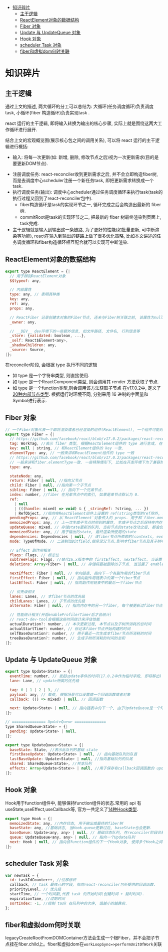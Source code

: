 - [知识碎片](#知识碎片)
  - [主干逻辑](#主干逻辑)
  - [ReactElement对象的数据结构](#reactelement对象的数据结构)
  - [Fiber 对象](#fiber-对象)
  - [Update 与 UpdateQueue 对象](#update-与-updatequeue-对象)
  - [Hook 对象](#hook-对象)
  - [scheduler Task 对象](#scheduler-task-对象)
  - [fiber和虚拟dom何时关联](#fiber和虚拟dom何时关联)

# 知识碎片

## 主干逻辑
<!-- https://7kms.github.io/react-illustration-series/main/workloop#%E4%B8%BB%E5%B9%B2%E9%80%BB%E8%BE%91 -->
通过上文的描述, 两大循环的分工可以总结为: 大循环(任务调度循环)负责调度task, 小循环(fiber 构造循环)负责实现task .

react 运行的主干逻辑, 即将输入转换为输出的核心步骤, 实际上就是围绕这两大工作循环进行展开.

结合上文的宏观概览图(展示核心包之间的调用关系), 可以将 react 运行的主干逻辑进行概括:

- 输入: 将每一次更新(如: 新增, 删除, 修改节点之后)视为一次更新需求(目的是要更新DOM节点).
<!-- * TODO: task以什么形式出现 -->
- 注册调度任务: react-reconciler收到更新需求之后, 并不会立即构造fiber树, 而是去调度中心scheduler注册一个新任务task, 即把更新需求转换成一个task.
- 执行调度任务(输出): 调度中心scheduler通过任务调度循环来执行task(task的执行过程又回到了react-reconciler包中).
  - fiber构造循环是task的实现环节之一, 循环完成之后会构造出最新的 fiber 树.
  - commitRoot是task的实现环节之二, 把最新的 fiber 树最终渲染到页面上, task完成.
- 主干逻辑就是输入到输出这一条链路, 为了更好的性能(如批量更新, 可中断渲染等功能), react在输入到输出的链路上做了很多优化策略, 比如本文讲述的任务调度循环和fiber构造循环相互配合就可以实现可中断渲染.

## ReactElement对象的数据结构

```javascript
export type ReactElement = {|
  // 用于辨别ReactElement对象
  $$typeof: any,

  // 内部属性
  type: any, // 表明其种类
  key: any,
  ref: any,
  props: any,

  // ReactFiber 记录创建本对象的Fiber节点, 还未与Fiber树关联之前, 该属性为null
  _owner: any,

  // __DEV__ dev环境下的一些额外信息, 如文件路径, 文件名, 行列信息等
  _store: {validated: boolean, ...},
  _self: React$Element<any>,
  _shadowChildren: any,
  _source: Source,
|};
```

在reconciler阶段, 会根据 type 执行不同的逻辑

- 如 type 是一个字符串类型, 则直接使用.
- 如 type 是一个ReactComponent类型, 则会调用其 render 方法获取子节点.
- 如 type 是一个function类型,则会调用该方法获取子节点
在v17.0.2中, 定义了[20种内部节点类型](https://github.com/facebook/react/blob/v17.0.2/packages/shared/ReactSymbols.js#L16-L37). 根据运行时环境不同, 分别采用 16 进制的字面量和Symbol进行表示.

## Fiber 对象

```javascript
// 一个Fiber对象代表一个即将渲染或者已经渲染的组件(ReactElement), 一个组件可能对应两个fiber(current和WorkInProgress)
export type Fiber = {|
  // https://github.com/facebook/react/blob/v17.0.2/packages/react-reconciler/src/ReactWorkTags.js#L10-L35
  tag: WorkTag, //表示 fiber 类型, 根据ReactElement组件的 type 进行生成, 在react内部共定义了25种tag
  key: null | string, // 和ReactElement组件的 key 一致.
  elementType: any, // 一般来讲和ReactElement组件的 type 一致
  // https://github.com/facebook/react/blob/v17.0.2/packages/react-reconciler/src/ReactFiber.old.js#L571-L574
  // 一般来讲和fiber.elementType一致. 一些特殊情形下, 比如在开发环境下为了兼容热更新(HotReloading), 会对function, class, ForwardRef类型的ReactElement做一定的处理, 这种情况会区别于fiber.elementType, 具体赋值关系可以查看源文件.
  type: any, 

  stateNode: any,
  return: Fiber | null, //指向父节点
  child: Fiber | null, //指向第一个子节点
  sibling: Fiber | null, // 指向下一个兄弟节点.
  index: number, //fiber 在兄弟节点中的索引, 如果是单节点默认为 0.
  ref:
    | null
    | (((handle: mixed) => void) & { _stringRef: ?string, ... })
    | RefObject, //指向在ReactElement组件上设置的 ref(string类型的ref除外, 这种类型的ref已经不推荐使用, reconciler阶段会将string类型的ref转换成一个function类型).
  pendingProps: any, // 从`ReactElement`对象传入的 props. 用于和`fiber.memoizedProps`比较可以得出属性是否变动
  memoizedProps: any, // 上一次生成子节点时用到的属性, 生成子节点之后保持在内存中
  updateQueue: mixed, // 存储state更新的队列, 当前节点的state改动之后, 都会创建一个update对象添加到这个队列中.
  memoizedState: any, // 用于输出的state, 最终渲染所使用的state
  dependencies: Dependencies | null, // 该fiber节点所依赖的(contexts, events)等
  mode: TypeOfMode, // 二进制位Bitfield,继承至父节点,影响本fiber节点及其子树中所有节点. 与react应用的运行模式有关(有ConcurrentMode, BlockingMode, NoMode等选项).

  // Effect 副作用相关
  flags: Flags, // 标志位
  subtreeFlags: Flags, //替代16.x版本中的 firstEffect, nextEffect. 当设置了 enableNewReconciler=true才会启用
  deletions: Array<Fiber> | null, // 存储将要被删除的子节点. 当设置了 enableNewReconciler=true才会启用

  nextEffect: Fiber | null, // 单向链表, 指向下一个有副作用的fiber节点
  firstEffect: Fiber | null, // 指向副作用链表中的第一个fiber节点
  lastEffect: Fiber | null, // 指向副作用链表中的最后一个fiber节点

  // 优先级相关
  lanes: Lanes, // 本fiber节点的优先级
  childLanes: Lanes, // 子节点的优先级
  alternate: Fiber | null, // 指向内存中的另一个fiber, 每个被更新过fiber节点在内存中都是成对出现(current和workInProgress)

  // 性能统计相关(开启enableProfilerTimer后才会统计)
  // react-dev-tool会根据这些时间统计来评估性能
  actualDuration?: number, // 本次更新过程, 本节点以及子树所消耗的总时间
  actualStartTime?: number, // 标记本fiber节点开始构建的时间
  selfBaseDuration?: number, // 用于最近一次生成本fiber节点所消耗的时间
  treeBaseDuration?: number, // 生成子树所消耗的时间的总和
|};
```

## Update 与 UpdateQueue 对象

```javascript
export type Update<State> = {|
  eventTime: number, // 发起update事件的时间(17.0.2中作为临时字段, 即将移出)
  lane: Lane, // update所属的优先级

  tag: 0 | 1 | 2 | 3, //
  payload: any, // 载荷, 根据场景可以设置成一个回调函数或者对象
  callback: (() => mixed) | null, // 回调函数

  next: Update<State> | null, // 指向链表中的下一个, 由于UpdateQueue是一个环形链表, 最后一个update.next指向第一个update对象
|};

// =============== UpdateQueue ==============
type SharedQueue<State> = {|
  pending: Update<State> | null,
|};

export type UpdateQueue<State> = {|
  baseState: State, //表示此队列的基础 state
  firstBaseUpdate: Update<State> | null, // 指向基础队列的队首
  lastBaseUpdate: Update<State> | null, //指向基础队列的队尾
  shared: SharedQueue<State>, //共享队列
  effects: Array<Update<State>> | null, //用于保存有callback回调函数的 update 对象, 在commit之后, 会依次调用这里的回调函数.
|};
```

## Hook 对象

Hook用于function组件中, 能够保持function组件的状态.常用的 api 有useState,useEffect,useCallback等, 官方一共定义了[14种Hook类型](https://github.com/facebook/react/blob/v17.0.2/packages/react-reconciler/src/ReactFiberHooks.old.js#L134-L140).

```javascript
export type Hook = {|
  memoizedState: any, //内存状态, 用于输出成最终的fiber树
  baseState: any, //基础状态, 当Hook.queue更新过后, baseState也会更新.
  baseQueue: Update<any, any> | null, // 基础状态队列, 在reconciler阶段会辅助状态合并.
  queue: UpdateQueue<any, any> | null, // 指向一个Update队列
  next: Hook | null, // 指向该function组件的下一个Hook对象, 使得多个Hook之间也构成了一个链表.
|};
```

## scheduler Task 对象

```javascript
var newTask = {
  id: taskIdCounter++, //位移标识
  callback, // task 最核心的字段, 指向react-reconciler包所提供的回调函数.
  priorityLevel, // 优先级
  startTime, // 一个时间戳,代表 task 的开始时间(创建时间 + 延时时间).
  expirationTime, //过期时间
  sortIndex: -1, //控制 task 在队列中的次序, 值越小的越靠前.
}; 
```

## fiber和虚拟dom何时关联

legacyCreateRootFromDOMContainer方法会生成一个根Fiber，并不会把子节点挂在fiber.child上。fiber和虚拟dom在```workLoopSync=>performUnitOfWork```关联
